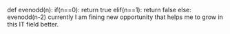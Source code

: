 def evenodd(n):
  if(n==0):
    return true
  elif(n==1):
    return false
  else:
    evenodd(n-2)
currently I am fining new opportunity that helps me to grow in this IT field better.
  
